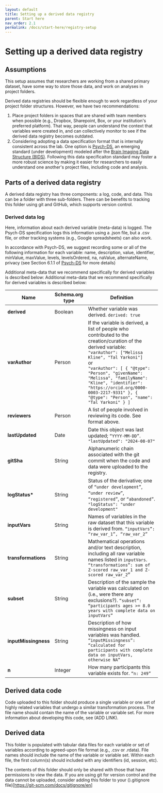 ```yaml
---
layout: default
title: Setting up a derived data registry
parent: Start here 
nav_order: 2.1
permalink: /docs/start-here/registry-setup
---
```


# Setting up a derived data registry

## Assumptions
This setup assumes that researchers are working from a shared primary dataset, have some way to store those data, and work on analyses in project folders. 

Derived data registries should be flexible enough to work regardless of your project folder structures. However, we have two recommendations: 
1. Place project folders in spaces that are shared with team members when possible (e.g., Dropbox, Sharepoint, Box, or your institution's preferred platform). That way, people can understand the context that variables were created in, and can collectively monitor to see if the derived data registry becomes outdated.  
2. Considering adopting a data specification format that is internally consistent across the lab. One option is [Psych-DS](https://docs.google.com/document/d/1u8o5jnWk0Iqp_J06PTu5NjBfVsdoPbBhstht6W0fFp0/edit), an emerging standard (under development) modeled after the [Brain Imaging Data Structure (BIDS)](bids.neuroimaging.io/). Following this data specificaiton standard may foster a more robust science by making it easier for researchers to easily understand one another's project files, including code and analysis.

## Parts of a derived data registry 
A derived data registry has three components: a log, code, and data. This can be a folder with three sub-folders. There can be benefits to tracking this folder using git and GitHub, which supports version control. 

### Derived data log
Here, information about each derived variable (meta-data) is logged. The Psych-DS specification logs this information using a .json file, but a .csv file, or other tracking systems (e.g., Google spreadsheets) can also work. 

In accordance with Psych-DS, we suggest recording some or all of the following information for each variable: name, description, value, identifier, minValue, maxValue, levels, levelsOrdered, na, naValue, alternateName, privacy (see Section 6.1.1 of [Psych-DS](https://docs.google.com/document/d/1u8o5jnWk0Iqp\_J06PTu5NjBfVsdoPbBhstht6W0fFp0/edit) for more details)

Additional meta-data that we recommend specifically for derived variables is described below:  Additional meta-data that we recommend specifically for derived variables is described below:  

| Name            | Schema.org type | Definition |
| --------------- | --------------- | ---------- |
| **derived**     | Boolean         | Whether variable was derived. `derived: true` |
| **varAuthor**   | Person          | If the variable is derived, a list of people who contributed to the creation/curation of the derived variable: <br> `"varAuthor": ["Melissa Kline", "Tal Yarkoni"]` <br> or <br> `"varAuthor": [ { "@type": "Person", "givenName": "Melissa", "familyName": "Kline", "identifier": "https://orcid.org/0000-0003-2217-9331" }, { "@type": "Person", "name": "Tal Yarkoni" } ]` |
| **reviewers**   | Person          | A list of people involved in reviewing its code. See format above. |
| **lastUpdated** | Date            | Date this object was last updated; `“YYYY-MM-DD”`. `"lastUpdated": "2024-08-07"` |
| **gitSha**      | String          | Alphanumeric chain associated with the git commit when the code and data were uploaded to the registry. |
| **logStatus\*** | String          | Status of the derivative; one of `“under development”`, `“under review”`, `“registered”`, or `“abandoned”`. `"logStatus": "under development"` |
| **inputVars**   | String          | Names of variables in the raw dataset that this variable is derived from. `“inputVars”: “raw_var_1”, “raw_var_2”` |
| **transformations** | String     | Mathematical operations and/or text description, including all raw variable names listed in `inputVars`. `“transformations”: sum of Z-scored raw_var_1 and Z-scored raw_var_2”` |
| **subset**      | String          | Description of the sample the variable was calculated on (i.e., were there any exclusions?). `“subset”: “participants ages >= 8.0 years with complete data on inputVars”` |
| **inputMissingness** | String     | Description of how missingness on input variables was handled. `“inputMissingness”: “calculated for participants with complete data on inputVars, otherwise NA”` |
| **n**           | Integer         | How many participants this variable exists for. `“n: 249”` |

## Derived data code
Code uploaded to this folder should produce a single variable or one set of highly related variables that undergo a similar transformation process. The file name should contain the name of the variable or variable set. For more information about developing this code, see (ADD LINK).

## Derived data
This folder is populated with tabular data files for each variable or set of variables according to agreed-upon file format (e.g.,  .csv or .rdata). File names should include the name of the variable or variable set. Within each file, the first column(s) should included with any identifiers (id, session, etc). 

The contents of this folder should only be shared with those that have permissions to view the data. If you are using git for version control and the data cannot be uploaded, consider adding this folder to your ().gitignore file)[https://git-scm.com/docs/gitignore/en]